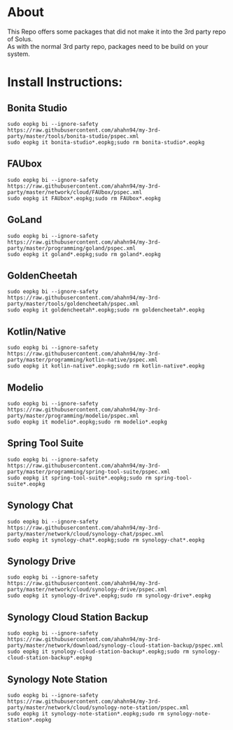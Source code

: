 # About
This Repo offers some packages that did not make it into the 3rd party repo of Solus.  
As with the normal 3rd party repo, packages need to be build on your system.

# Install Instructions:  

## Bonita Studio  
```
sudo eopkg bi --ignore-safety https://raw.githubusercontent.com/ahahn94/my-3rd-party/master/tools/bonita-studio/pspec.xml
sudo eopkg it bonita-studio*.eopkg;sudo rm bonita-studio*.eopkg
```

## FAUbox  
```
sudo eopkg bi --ignore-safety https://raw.githubusercontent.com/ahahn94/my-3rd-party/master/network/cloud/FAUbox/pspec.xml
sudo eopkg it FAUbox*.eopkg;sudo rm FAUbox*.eopkg
```

## GoLand  
```
sudo eopkg bi --ignore-safety https://raw.githubusercontent.com/ahahn94/my-3rd-party/master/programming/goland/pspec.xml
sudo eopkg it goland*.eopkg;sudo rm goland*.eopkg
```

## GoldenCheetah  
```
sudo eopkg bi --ignore-safety https://raw.githubusercontent.com/ahahn94/my-3rd-party/master/tools/goldencheetah/pspec.xml
sudo eopkg it goldencheetah*.eopkg;sudo rm goldencheetah*.eopkg
```

## Kotlin/Native  
```
sudo eopkg bi --ignore-safety https://raw.githubusercontent.com/ahahn94/my-3rd-party/master/programming/kotlin-native/pspec.xml
sudo eopkg it kotlin-native*.eopkg;sudo rm kotlin-native*.eopkg
```

## Modelio  
```
sudo eopkg bi --ignore-safety https://raw.githubusercontent.com/ahahn94/my-3rd-party/master/programming/modelio/pspec.xml
sudo eopkg it modelio*.eopkg;sudo rm modelio*.eopkg
```

## Spring Tool Suite  
```
sudo eopkg bi --ignore-safety https://raw.githubusercontent.com/ahahn94/my-3rd-party/master/programming/spring-tool-suite/pspec.xml
sudo eopkg it spring-tool-suite*.eopkg;sudo rm spring-tool-suite*.eopkg
```

## Synology Chat
```
sudo eopkg bi --ignore-safety https://raw.githubusercontent.com/ahahn94/my-3rd-party/master/network/cloud/synology-chat/pspec.xml
sudo eopkg it synology-chat*.eopkg;sudo rm synology-chat*.eopkg
```

## Synology Drive
```
sudo eopkg bi --ignore-safety https://raw.githubusercontent.com/ahahn94/my-3rd-party/master/network/cloud/synology-drive/pspec.xml
sudo eopkg it synology-drive*.eopkg;sudo rm synology-drive*.eopkg
```

## Synology Cloud Station Backup  
```
sudo eopkg bi --ignore-safety https://raw.githubusercontent.com/ahahn94/my-3rd-party/master/network/download/synology-cloud-station-backup/pspec.xml
sudo eopkg it synology-cloud-station-backup*.eopkg;sudo rm synology-cloud-station-backup*.eopkg
```

## Synology Note Station
```
sudo eopkg bi --ignore-safety https://raw.githubusercontent.com/ahahn94/my-3rd-party/master/network/cloud/synology-note-station/pspec.xml
sudo eopkg it synology-note-station*.eopkg;sudo rm synology-note-station*.eopkg
```
